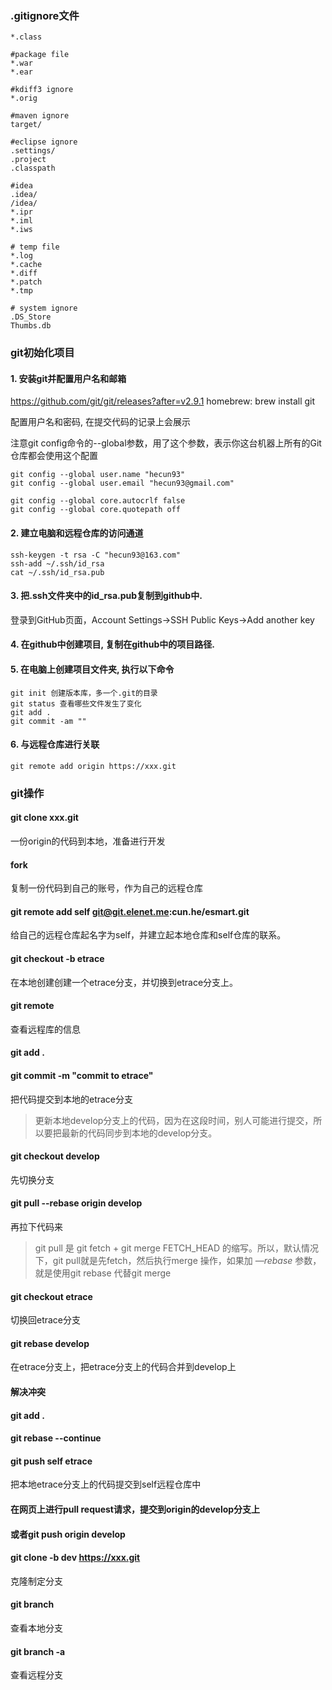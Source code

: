 ### .gitignore文件

```properties
*.class

#package file
*.war
*.ear

#kdiff3 ignore
*.orig

#maven ignore
target/

#eclipse ignore
.settings/
.project
.classpath

#idea
.idea/
/idea/
*.ipr
*.iml
*.iws

# temp file
*.log
*.cache
*.diff
*.patch
*.tmp

# system ignore
.DS_Store
Thumbs.db
```



### git初始化项目

#### 1. 安装git并配置用户名和邮箱

https://github.com/git/git/releases?after=v2.9.1
homebrew: brew install git

配置用户名和密码, 在提交代码的记录上会展示

注意git config命令的--global参数，用了这个参数，表示你这台机器上所有的Git仓库都会使用这个配置

```properties
git config --global user.name "hecun93"
git config --global user.email "hecun93@gmail.com"

git config --global core.autocrlf false
git config --global core.quotepath off
```

#### 2. 建立电脑和远程仓库的访问通道

```properties
ssh-keygen -t rsa -C "hecun93@163.com"
ssh-add ~/.ssh/id_rsa
cat ~/.ssh/id_rsa.pub
```

#### 3. 把.ssh文件夹中的id_rsa.pub复制到github中. 

登录到GitHub页面，Account Settings->SSH Public Keys->Add another key

#### 4. 在github中创建项目, 复制在github中的项目路径.

#### 5. 在电脑上创建项目文件夹, 执行以下命令

```properties
git init 创建版本库，多一个.git的目录
git status 查看哪些文件发生了变化
git add .
git commit -am ""
```

#### 6. 与远程仓库进行关联

```properties
git remote add origin https://xxx.git
```



### git操作

#### git clone xxx.git

一份origin的代码到本地，准备进行开发

#### fork

复制一份代码到自己的账号，作为自己的远程仓库

#### git remote add self git@git.elenet.me:cun.he/esmart.git 

给自己的远程仓库起名字为self，并建立起本地仓库和self仓库的联系。

#### git checkout -b etrace

在本地创建创建一个etrace分支，并切换到etrace分支上。

#### git remote 

查看远程库的信息

#### git add .

#### git commit -m "commit to etrace"

把代码提交到本地的etrace分支

>  更新本地develop分支上的代码，因为在这段时间，别人可能进行提交，所以要把最新的代码同步到本地的develop分支。

#### git checkout develop

先切换分支

#### git pull --rebase origin develop

再拉下代码来

>  git pull 是 git fetch + git merge FETCH_HEAD 的缩写。所以，默认情况下，git pull就是先fetch，然后执行merge 操作，如果加 *—rebase* 参数，就是使用git rebase 代替git merge	

#### git checkout etrace

切换回etrace分支

#### git rebase develop

在etrace分支上，把etrace分支上的代码合并到develop上

#### 解决冲突

#### git add .

#### git rebase --continue

#### git push self etrace

把本地etrace分支上的代码提交到self远程仓库中

#### 在网页上进行pull request请求，提交到origin的develop分支上

#### 或者git push origin develop

#### git clone -b dev https://xxx.git

克隆制定分支

#### git branch

查看本地分支

#### git branch -a

查看远程分支